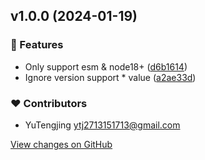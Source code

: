 ## v1.0.0 (2024-01-19)

### 🚀 Features

- Only support esm & node18+ ([d6b1614](https://github.com/tjx666/unplugin-detect-duplicated-deps/commit/d6b1614))
- Ignore version support \* value ([a2ae33d](https://github.com/tjx666/unplugin-detect-duplicated-deps/commit/a2ae33d))

### ❤️ Contributors

- YuTengjing <ytj2713151713@gmail.com>

[View changes on GitHub](https://github.com/tjx666/unplugin-detect-duplicated-deps/compare/v0.4.0...v1.0.0 '2024-01-19')
